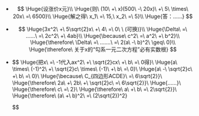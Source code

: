 -
  $$
  \Huge{设涨价x元}\\
  \Huge{则\ (10\ +\ x)(500\ -\ 20x)\ +\ 5\ \times\ 20x\ =\ 6500}\\
  \Huge{解之得\ x_1\ =\ 15,\ x_2\ =\ 5}\\
  \Huge{答：……}
  $$
-
  $$
  \Huge{3x^2\ +\ 5\sqrt{2}x\ +\ 4\ =\ 0\ \ (可换)}\\
  \Huge{\Delta\ =\ ......\ =\ 2c^2\ +\ 4ab}\\
  \Huge{\because\ c^2\ =\ a^2\ +\ b^2}\\
  \Huge{\therefore\ \Delta\ =\ .......\ =\ 2(a\ -\ b)^2\ \geq\ 0}\\
  \Huge{\therefore\ 关于x的“勾系一元二次方程”必有实数根}
  $$
-
  $$
  \Huge{把x\ =\ -1代入ax^2\ +\ \sqrt{2}cx\ +\ b\ =\ 0得}\\
  \Huge{a\ \times\ (-1)^2\ +\ \sqrt{2}c\ \times\ (-1)\ +\ b\ =\ 0}\\
  \Huge{a\ -\ \sqrt{2}c\ +\ b\ =\ 0}\\
  \Huge{\because\ C_{四边形ACDE}\ =\ 6\sqrt{2}}\\
  \Huge{\therefore\ 2a\ +\ 2b\ +\ \sqrt{2}c\ =\ 6\sqrt{2}}\\
  \Huge{......}\\
  \Huge{\therefore\ c\ =\ 2}\\
  \Huge{\therefore\ a\ +\ b\ =\ 2\sqrt{2}}\\
  \Huge{\therefore\ (a\ +\ b)^2\ =\ (2\sqrt{2})^2}
  
  $$